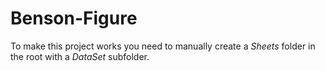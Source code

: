 # Benson-Figure
To make this project works you need to manually create a *Sheets* folder in the root with a *DataSet* subfolder.

